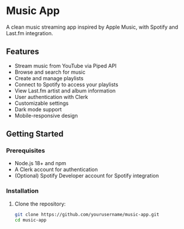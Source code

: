 # Music App

A clean music streaming app inspired by Apple Music, with Spotify and Last.fm integration.

## Features

- Stream music from YouTube via Piped API
- Browse and search for music
- Create and manage playlists
- Connect to Spotify to access your playlists
- View Last.fm artist and album information
- User authentication with Clerk
- Customizable settings
- Dark mode support
- Mobile-responsive design

## Getting Started

### Prerequisites

- Node.js 18+ and npm
- A Clerk account for authentication
- (Optional) Spotify Developer account for Spotify integration

### Installation

1. Clone the repository:
   ```bash
   git clone https://github.com/yourusername/music-app.git
   cd music-app

